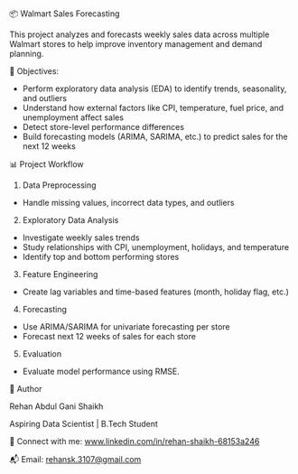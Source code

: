 📦 Walmart Sales Forecasting

This project analyzes and forecasts weekly sales data across multiple Walmart stores to help improve inventory management and demand planning.

🧠 Objectives:

- Perform exploratory data analysis (EDA) to identify trends, seasonality, and outliers
- Understand how external factors like CPI, temperature, fuel price, and unemployment affect sales
- Detect store-level performance differences
- Build forecasting models (ARIMA, SARIMA, etc.) to predict sales for the next 12 weeks

📊 Project Workflow

1. Data Preprocessing

- Handle missing values, incorrect data types, and outliers

2. Exploratory Data Analysis

- Investigate weekly sales trends
- Study relationships with CPI, unemployment, holidays, and temperature
- Identify top and bottom performing stores

3. Feature Engineering

- Create lag variables and time-based features (month, holiday flag, etc.)

4. Forecasting

- Use ARIMA/SARIMA for univariate forecasting per store
- Forecast next 12 weeks of sales for each store

5. Evaluation

- Evaluate model performance using RMSE.


👤 Author

Rehan Abdul Gani Shaikh

Aspiring Data Scientist | B.Tech Student 

🔗 Connect with me: www.linkedin.com/in/rehan-shaikh-68153a246

📬 Email: rehansk.3107@gmail.com

